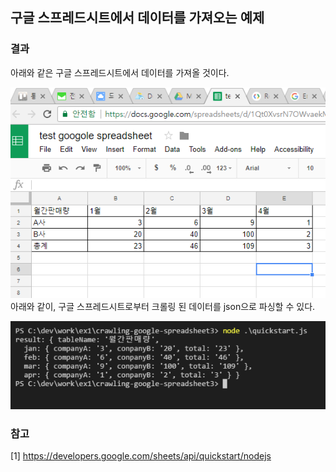 ## 구글 스프레드시트에서 데이터를 가져오는 예제

### 결과

아래와 같은 구글 스프레드시트에서 데이터를 가져올 것이다.

![spreadsheet](./img/spreadsheet.PNG)
아래와 같이, 구글 스프레드시트로부터 크롤링 된 데이터를 json으로 파싱할 수 있다.

![shell result](./img/shellresult.PNG)

### 참고
[1] https://developers.google.com/sheets/api/quickstart/nodejs